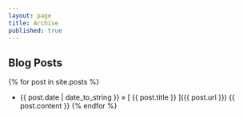 ```yaml
---
layout: page
title: Archive
published: true
---
```



## Blog Posts

{% for post in site.posts %}
  * {{ post.date | date_to_string }} &raquo; [ {{ post.title }} ]({{ post.url }})
 {{ post.content }}
{% endfor %}
